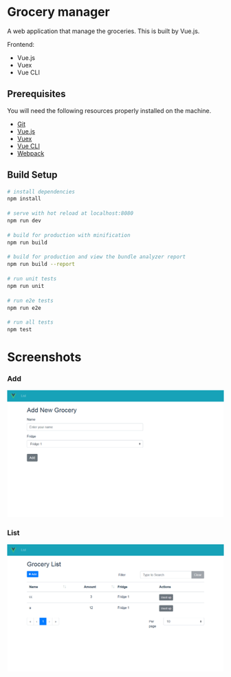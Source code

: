 # Grocery manager

A web application that manage the groceries. This is built by Vue.js.

Frontend:

* Vue.js
* Vuex
* Vue CLI

## Prerequisites

You will need the following resources properly installed on the machine.

* [Git](https://git-scm.com)
* [Vue.js](https://vuejs.org/)
* [Vuex](https://vuex.vuejs.org/en/)
* [Vue CLI](https://github.com/vuejs/vue-cli)
* [Webpack](https://webpack.js.org/)

## Build Setup

``` bash
# install dependencies
npm install

# serve with hot reload at localhost:8080
npm run dev

# build for production with minification
npm run build

# build for production and view the bundle analyzer report
npm run build --report

# run unit tests
npm run unit

# run e2e tests
npm run e2e

# run all tests
npm test
```

# Screenshots

### Add

![Add](/screens/add.png?raw=true)

### List

![List](/screens/list.png?raw=true)